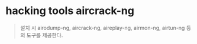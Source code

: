 # hacking tools aircrack-ng

> 설치 시 airodump-ng, aircrack-ng, aireplay-ng, airmon-ng, airtun-ng 등의 도구를 제공한다.
